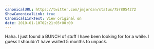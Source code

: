 ```yaml
---
canonicalURL: https://twitter.com/jmjordan/status/7578054272
ShowCanonicalLink: true
CanonicalLinkText: View original on
date: 2010-01-10T02:21:05+00:00
---
```

Haha. I just found a BUNCH of stuff I have been looking for for a while. I guess I shouldn't have waited 5 months to unpack.